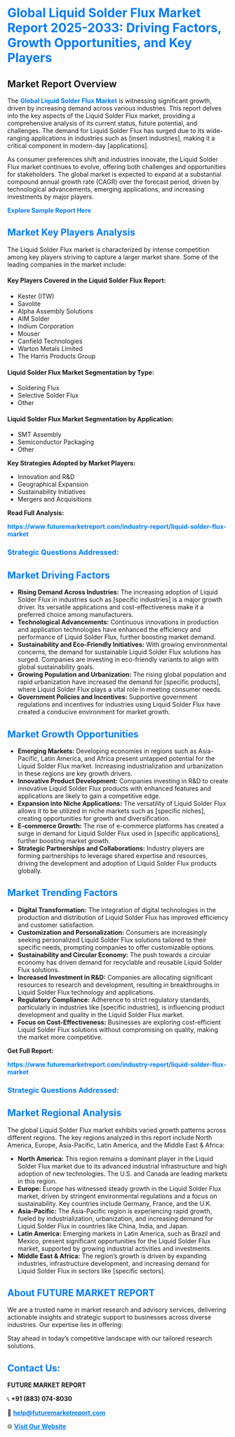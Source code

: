 <h1 style="color: #007BFF;">Global Liquid Solder Flux Market Report 2025-2033: Driving Factors, Growth Opportunities, and Key Players</h1>

<section id="overview">
<h2>Market Report Overview</h2>
<p>The <a href="https://www.futuremarketreport.com/industry-report/liquid-solder-flux-market" style="color: #007BFF; text-decoration: none;"><strong>Global Liquid Solder Flux Market</strong></a> is witnessing significant growth, driven by increasing demand across various industries. This report delves into the key aspects of the Liquid Solder Flux market, providing a comprehensive analysis of its current status, future potential, and challenges. The demand for Liquid Solder Flux has surged due to its wide-ranging applications in industries such as [insert industries], making it a critical component in modern-day [applications].</p>
<p>As consumer preferences shift and industries innovate, the Liquid Solder Flux market continues to evolve, offering both challenges and opportunities for stakeholders. The global market is expected to expand at a substantial compound annual growth rate (CAGR) over the forecast period, driven by technological advancements, emerging applications, and increasing investments by major players.</p>
</section>

<section id="overview">
<p><a href="https://www.futuremarketreport.com/request-sample/reportId=87526" style="color: #007BFF; text-decoration: none;"><strong>Explore Sample Report Here</strong></a></p>
</section>

<section id="key-players">
<h2 style="color: #007BFF;">Market Key Players Analysis</h2>
<p>The Liquid Solder Flux market is characterized by intense competition among key players striving to capture a larger market share. Some of the leading companies in the market include:</p>
<h4>Key Players Covered in the Liquid Solder Flux Report:</h4>
<ul><li>Kester (ITW)</li><li>Savolite</li><li>Alpha Assembly Solutions</li><li>AIM Solder</li><li>Indium Corporation</li><li>Mouser</li><li>Canfield Technologies</li><li>Warton Metals Limited</li><li>The Harris Products Group</li></ul>
<h4>Liquid Solder Flux Market Segmentation by Type:</h4>
<ul><li>Soldering Flux</li><li>Selective Solder Flux</li><li>Other</li></ul>

<h4>Liquid Solder Flux Market Segmentation by Application:</h4>
<ul><li>SMT Assembly</li><li>Semiconductor Packaging</li><li>Other</li></ul>
<p><strong>Key Strategies Adopted by Market Players:</strong></p>
<ul>
<li>Innovation and R&D</li>
<li>Geographical Expansion</li>
<li>Sustainability Initiatives</li>
<li>Mergers and Acquisitions</li>
</ul>
</section>

<section>
<p><strong>Read Full Analysis: </strong></p><a href="https://www.futuremarketreport.com/industry-report/liquid-solder-flux-market" style="color: #007BFF; text-decoration: none;"><strong>https://www.futuremarketreport.com/industry-report/liquid-solder-flux-market</strong></a>
<h3 style="color: #007BFF;">Strategic Questions Addressed:</h3>
</section>

<section id="driving-factors">
<h2 style="color: #007BFF;">Market Driving Factors</h2>
<ul>
<li><strong>Rising Demand Across Industries:</strong> The increasing adoption of Liquid Solder Flux in industries such as [specific industries] is a major growth driver. Its versatile applications and cost-effectiveness make it a preferred choice among manufacturers.</li>
<li><strong>Technological Advancements:</strong> Continuous innovations in production and application technologies have enhanced the efficiency and performance of Liquid Solder Flux, further boosting market demand.</li>
<li><strong>Sustainability and Eco-Friendly Initiatives:</strong> With growing environmental concerns, the demand for sustainable Liquid Solder Flux solutions has surged. Companies are investing in eco-friendly variants to align with global sustainability goals.</li>
<li><strong>Growing Population and Urbanization:</strong> The rising global population and rapid urbanization have increased the demand for [specific products], where Liquid Solder Flux plays a vital role in meeting consumer needs.</li>
<li><strong>Government Policies and Incentives:</strong> Supportive government regulations and incentives for industries using Liquid Solder Flux have created a conducive environment for market growth.</li>
</ul>
</section>

<section id="growth-opportunities">
<h2 style="color: #007BFF;">Market Growth Opportunities</h2>
<ul>
<li><strong>Emerging Markets:</strong> Developing economies in regions such as Asia-Pacific, Latin America, and Africa present untapped potential for the Liquid Solder Flux market. Increasing industrialization and urbanization in these regions are key growth drivers.</li>
<li><strong>Innovative Product Development:</strong> Companies investing in R&D to create innovative Liquid Solder Flux products with enhanced features and applications are likely to gain a competitive edge.</li>
<li><strong>Expansion into Niche Applications:</strong> The versatility of Liquid Solder Flux allows it to be utilized in niche markets such as [specific niches], creating opportunities for growth and diversification.</li>
<li><strong>E-commerce Growth:</strong> The rise of e-commerce platforms has created a surge in demand for Liquid Solder Flux used in [specific applications], further boosting market growth.</li>
<li><strong>Strategic Partnerships and Collaborations:</strong> Industry players are forming partnerships to leverage shared expertise and resources, driving the development and adoption of Liquid Solder Flux products globally.</li>
</ul>
</section>

<section id="trending-factors">
<h2 style="color: #007BFF;">Market Trending Factors</h2>
<ul>
<li><strong>Digital Transformation:</strong> The integration of digital technologies in the production and distribution of Liquid Solder Flux has improved efficiency and customer satisfaction.</li>
<li><strong>Customization and Personalization:</strong> Consumers are increasingly seeking personalized Liquid Solder Flux solutions tailored to their specific needs, prompting companies to offer customizable options.</li>
<li><strong>Sustainability and Circular Economy:</strong> The push towards a circular economy has driven demand for recyclable and reusable Liquid Solder Flux solutions.</li>
<li><strong>Increased Investment in R&D:</strong> Companies are allocating significant resources to research and development, resulting in breakthroughs in Liquid Solder Flux technology and applications.</li>
<li><strong>Regulatory Compliance:</strong> Adherence to strict regulatory standards, particularly in industries like [specific industries], is influencing product development and quality in the Liquid Solder Flux market.</li>
<li><strong>Focus on Cost-Effectiveness:</strong> Businesses are exploring cost-efficient Liquid Solder Flux solutions without compromising on quality, making the market more competitive.</li>
</ul>
</section>

<section>
<p><strong>Get Full Report: </strong></p><a href="https://www.futuremarketreport.com/industry-report/liquid-solder-flux-market" style="color: #007BFF; text-decoration: none;"><strong>https://www.futuremarketreport.com/industry-report/liquid-solder-flux-market</strong></a>
<h3 style="color: #007BFF;">Strategic Questions Addressed:</h3>
</section>


<section id="regional-analysis">
<h2 style="color: #007BFF;">Market Regional Analysis</h2>
<p>The global Liquid Solder Flux market exhibits varied growth patterns across different regions. The key regions analyzed in this report include North America, Europe, Asia-Pacific, Latin America, and the Middle East & Africa:</p>
<ul>
<li><strong>North America:</strong> This region remains a dominant player in the Liquid Solder Flux market due to its advanced industrial infrastructure and high adoption of new technologies. The U.S. and Canada are leading markets in this region.</li>
<li><strong>Europe:</strong> Europe has witnessed steady growth in the Liquid Solder Flux market, driven by stringent environmental regulations and a focus on sustainability. Key countries include Germany, France, and the U.K.</li>
<li><strong>Asia-Pacific:</strong> The Asia-Pacific region is experiencing rapid growth, fueled by industrialization, urbanization, and increasing demand for Liquid Solder Flux in countries like China, India, and Japan.</li>
<li><strong>Latin America:</strong> Emerging markets in Latin America, such as Brazil and Mexico, present significant opportunities for the Liquid Solder Flux market, supported by growing industrial activities and investments.</li>
<li><strong>Middle East & Africa:</strong> The region’s growth is driven by expanding industries, infrastructure development, and increasing demand for Liquid Solder Flux in sectors like [specific sectors].</li>
</ul>
</section>

<footer>
<h2 style="color: #007BFF;">About FUTURE MARKET REPORT</h2>
<p>We are a trusted name in market research and advisory services, delivering actionable insights and strategic support to businesses across diverse industries. Our expertise lies in offering:</p>

<p>Stay ahead in today’s competitive landscape with our tailored research solutions.</p>

<h2 style="color: #007BFF;">Contact Us:</h2>
<p><strong>FUTURE MARKET REPORT</strong></p>
<p>📞 <strong>+91 (883) 074-8030</strong></p>
<p>📧 <strong><a href="mailto:help@futuremarketreport.com" style="color: #007BFF;">help@futuremarketreport.com</a></strong></p>
<p>🌐 <strong><a href="https://www.futuremarketreport.com/" style="color: #007BFF;">Visit Our Website</a></strong></p>
</footer>